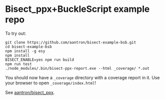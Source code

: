 # Bisect_ppx+BuckleScript example repo

To try out:

```
git clone https://github.com/aantron/bisect-example-bsb.git
cd bisect-example-bsb
npm install -g esy
npm install
BISECT_ENABLE=yes npm run build
npm run test
./node_modules/.bin/bisect-ppx-report.exe --html _coverage/ *.out
```

You should now have a `_coverage` directory with a coverage report in it. Use
your browser to open `_coverage/index.html`!

See [aantron/bisect_ppx](https://github.com/aantron/bisect_ppx).
